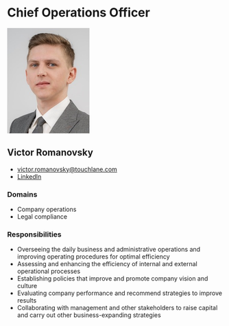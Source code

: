 # Chief Operations Officer

![ProfileImage](./victor_photo.jpg)

## Victor Romanovsky

* victor.romanovsky@touchlane.com
* [LinkedIn](https://www.linkedin.com/in/ramanouski/)

### Domains

* Company operations
* Legal compliance

### Responsibilities

* Overseeing the daily business and administrative operations and improving operating procedures for optimal efficiency
* Assessing and enhancing the efficiency of internal and external operational processes
* Establishing policies that improve and promote company vision and culture
* Evaluating company performance and recommend strategies to improve results
* Collaborating with management and other stakeholders to raise capital and carry out other business-expanding strategies